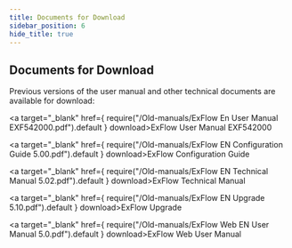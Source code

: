 ```yaml
---
title: Documents for Download
sidebar_position: 6
hide_title: true
---
```

## Documents for Download  

Previous versions of the user manual and other technical documents are available for download:

<a target="_blank" href={ require("/Old-manuals/ExFlow En User Manual EXF542000.pdf").default } download>ExFlow User Manual EXF542000</a><br/>

<a target="_blank" href={ require("/Old-manuals/ExFlow EN Configuration Guide 5.00.pdf").default } download>ExFlow Configuration Guide</a><br/>

<a target="_blank" href={ require("/Old-manuals/ExFlow EN Technical Manual 5.02.pdf").default } download>ExFlow Technical Manual</a><br/>

<a target="_blank" href={ require("/Old-manuals/ExFlow EN Upgrade 5.10.pdf").default } download>ExFlow Upgrade</a><br/>

<a target="_blank" href={ require("/Old-manuals/ExFlow Web EN User Manual 5.0.pdf").default } download>ExFlow Web User Manual</a><br/>
